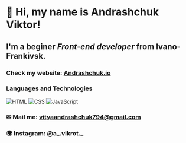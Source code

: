 # 👋 Hi, my name is **Andrashchuk Viktor**!
## I'm a beginer *Front-end developer* from Ivano-Frankivsk.
### Check my website: [Andrashchuk.io](https://andrashchuk.github.io/Resume/)
### Languages and Technologies
![HTML](https://img.shields.io/badge/-HTML-090909?style=for-the-badge&logo=html5)
![CSS](https://img.shields.io/badge/-CSS-090909?style=for-the-badge&logo=css3)
![JavaScript](https://img.shields.io/badge/-JavaScript-090909?style=for-the-badge&logo=JavaScript)

### ✉ Mail me: vityaandrashchuk794@gmail.com
### 🌍 Instagram: @a_.vikrot._



